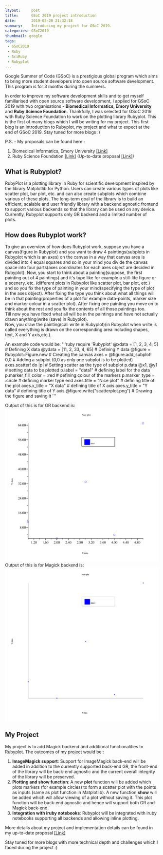 ```yaml
---
layout:     post
title:      GSoC 2019 project introduction
date:       2019-05-20 21:32:18
summary:    Introducing my project for GSoC 2019.
categories: GSoC2019
thumbnail: google
tags:
 - GSoC2019
 - Ruby
 - SciRuby
 - Rubyplot
---
```


Google Summer of Code (GSoC) is a prestigious global program which aims to bring more student developers into open source software development. This program is for 3 months during the summers.  
  
In order to improve my software development skills and to get myself familiarised with open source software development, I applied for GSoC 2019 with two organisations - **Biomedical Informatics, Emory University** and **Ruby Science Foundation**. Thankfully, I was selected for GSoC 2019 with Ruby Science Foundation to work on the plotting library Rubyplot. This is the first of many blogs which I will be writing for my project. This first blog is an introduction to Rubyplot, my project and what to expect at the end of GSoC 2019. Stay tuned for more blogs :)  
  
P.S. - My proposals can be found here :
1. Biomedical Informatics, Emory University [[Link]](https://docs.google.com/document/d/1wGPSaHtE7v-tGWbXaIkxzNwbvQ6cCp0R5lxFxI0JGak/edit?usp=sharing)  
2. Ruby Science Foundation [[Link]](https://docs.google.com/document/d/1UoAE2MQ0l67ZZ0UWjykmRZnCHO_u22FM2zlHfVYUyEQ/edit?usp=sharing) (Up-to-date proposal [[Link]](https://github.com/alishdipani/rubyplot/wiki/GSoC-2019-Proposal))  
  
## What is Rubyplot?  
RubyPlot is a plotting library in Ruby for scientific development inspired by the library Matplotlib for Python. Users can create various types of plots like scatter plot, bar plot, etc. and can also create subplots which combine various of these plots. The long-term goal of the library is to build an efficient, scalable and user friendly library with a backend agnostic frontend to support various backends so that the library can be used on any device.  
Currently, Rubyplot supports only GR backend and a limited number of plots.  
  
## How does Rubyplot work?  
To give an overview of how does Rubyplot work, suppose you have a canvas(figure in Rubyplot) and you want to draw 4 paintings(subplots in Rubyplot which is an axes) on the canvas in a way that canvas area is divided into 4 equal squares and so in your mind you divide the canvas space into four parts(axes coordinates for each axes object are decided in Rubyplot). Now, you start to think about a painting(suppose, the first painting out of 4 paintings) and it's type like for example a still-life figure or a scenery, etc. (different plots in Rubyplot like scatter plot, bar plot, etc.) and so you fix the type of painting in your mind(specifying the type of plot in the axes object). After fixing the type you think about what all things will be in that painting(properties of a plot for example data-points, marker size and marker colour in a scatter plot). After fixing one painting you move on to think about the rest and you fix the contents of all those paintings too.  
Till now you have fixed what all will be in the paintings and have not actually drawn anything(write (save) in Rubyplot).  
Now, you draw the painting(call write in Rubyplot)(in Rubyplot when write is called everything is drawn on the corresponding area including shapes, text, X and Y axis,etc.).  
  
An example code would be:
'''ruby
require 'Rubyplot'
@xdata = [1, 2, 3, 4, 5] # Defining X data
@ydata = [11, 2, 33, 4, 65] # Defining Y data
@figure = Rubyplot::Figure.new # Creating the canvas
axes = @figure.add_subplot! 0,0 # Adding a subplot (0,0 as only one subplot is to be plotted)
axes.scatter! do |p| # Setting scatter as the type of subplot
  p.data @x1, @y1 # setting data to be plotted
  p.label = "data1" # defining label for the data
  p.marker_fill_color = :red # defining colour of the markers
  p.marker_type = :circle # defining marker type
end
axes.title = "Nice plot" # defining title of the plot
axes.x_title = "X data" # defining title of X axis
axes.y_title = "Y data" # defining title of Y axis
@figure.write("scatterplot.png") # Drawing the figure and saving it
'''

Output of this is for GR backend is:  
![Scatter-plot with GR backend](https://github.com/alishdipani/alishdipani.github.io/blob/master/_posts/Resources/GSoC_2019_project_introduction/scatter_GR.png)
Output of this is for Magick backend is:  
![Scatter-Plot with Magick backend](https://github.com/alishdipani/alishdipani.github.io/blob/master/_posts/Resources/GSoC_2019_project_introduction/scatter_Magick.png)

## My Project  
My project is to add Magick backend and additional functionalities to Rubyplot. The outcomes of my project would be :
1. **ImageMagick support**:  Support for ImageMagick back-end will be added in addition to the currently supported back-end GR, the front-end of the library will be back-end agnostic and the current overall integrity of the library will be preserved.
2. **Plotting and show function**: A new **plot** function will be added which plots markers (for example circles) to form a scatter plot with the points as inputs (same as plot function in Matplotlib). A new function **show** will be added which will allow viewing of a plot without saving it. This plot function will be back-end agnostic and hence will support both GR and Magick back-end.
3. **Integration with iruby notebooks**: Rubyplot will be integrated with iruby notebooks supporting all backends and allowing inline plotting.  
  
More details about my project and implementation details can be found in my up-to-date proposal [[Link]](https://github.com/alishdipani/rubyplot/wiki/GSoC-2019-Proposal)  
  
Stay tuned for more blogs with more technical depth and challenges which I faced during the project :)
